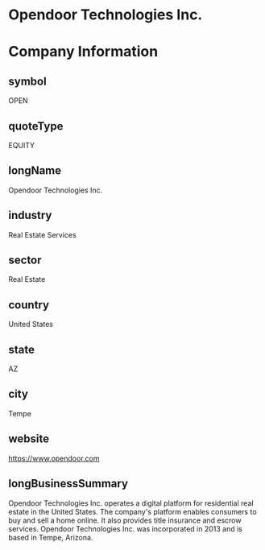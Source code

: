 
Opendoor Technologies Inc.
==========================

# Company Information

## symbol


OPEN


## quoteType


EQUITY


## longName


Opendoor Technologies Inc.


## industry


Real Estate Services


## sector


Real Estate


## country


United States


## state


AZ


## city


Tempe


## website


https://www.opendoor.com


## longBusinessSummary


Opendoor Technologies Inc. operates a digital platform for residential real estate in the United States. The company's platform enables consumers to buy and sell a home online. It also provides title insurance and escrow services. Opendoor Technologies Inc. was incorporated in 2013 and is based in Tempe, Arizona.

